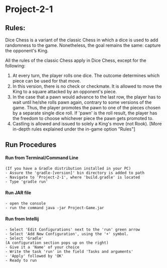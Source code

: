# Project-2-1

## Rules:

Dice Chess is a variant of the classic Chess in which a dice is used to add randomness to the game. 
Nonetheless, the goal remains the same: capture the opponent's King.

All the rules of the classic Chess apply in Dice Chess, except for the following:
1. At every turn, the player rolls one dice. The outcome determines which piece can be used for that move.
2. In this version, there is no check or checkmate. It is allowed to move the King to a square attacked by an opponent's piece.
3. In the case that a pawn would advance to the last row, the player has to wait until he/she rolls pawn again, contrary to 
some versions of the game. Thus, the player promotes the pawn to one of the pieces chosen by a separate single dice roll. 
If 'pawn' is the roll result, the player has the freedom to choose whichever piece the pawn gets promoted to.
4. Castling is allowed and issued to solely a King's move (not Rook).
[More in-depth rules explained under the in-game option "Rules"]

## Run Procedures

#### Run from Terminal/Command Line
    (If you have a Gradle distribution installed in your PC)
    - Assure the 'gradle-[version]' bin directory is added to path
    - Navigate to 'Project-2-1', where 'build.gradle' is located
    - Type 'gradle run'
    
#### Run JAR file
    - open the console
    - run the command java -jar Project-Game.jar

#### Run from Intellij
    - Select 'Edit Configurations' next to the 'run' green arrow
    - Select 'Add New Configuration', using the '+' symbol.
    - Select 'Gradle'
    (A configuration section pops up on the right)  
    - Give it a 'Name' of your choice
    - Write the task 'run' in the field 'Tasks and arguments'
    - 'Apply' followed by 'OK'
    - Ready to run
    

